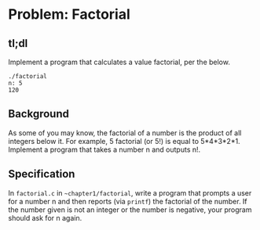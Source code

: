 # Problem: Factorial
## tl;dl
Implement a program that calculates a value factorial, per the below.
```
./factorial
n: 5
120
```
## Background
As some of you may know, the factorial of a number is the product of all integers below it. For example,
5 factorial (or 5!) is equal to 5\*4\*3\*2\*1. Implement a program that takes a number n and outputs n!.

## Specification
In `factorial.c` in `~chapter1/factorial`, write a program that prompts a user for a number n and then
reports (via `printf`) the factorial of the number. If the number given is not an integer or the number is negative,
your program should ask for n again.
